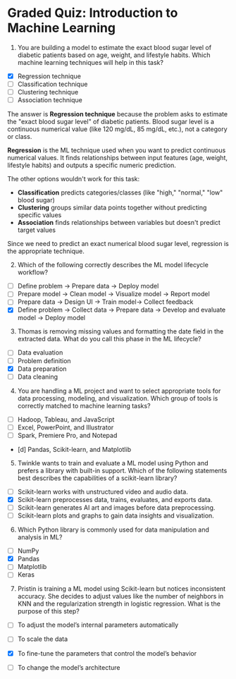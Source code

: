 # Graded Quiz: Introduction to Machine Learning

1. You are building a model to estimate the exact blood sugar level
  of diabetic patients based on age, weight, and lifestyle habits.
  Which machine learning techniques will help in this task?
- [x] Regression technique
- [ ] Classification technique 
- [ ] Clustering technique 
- [ ] Association technique

The answer is **Regression technique** because the problem asks
to estimate the "exact blood sugar level" of diabetic patients.
Blood sugar level is a continuous numerical value
(like 120 mg/dL, 85 mg/dL, etc.), not a category or class.

**Regression** is the ML technique used when you want to predict
continuous numerical values. It finds relationships between input features
(age, weight, lifestyle habits) and outputs a specific numeric prediction.

The other options wouldn't work for this task:
- **Classification** predicts categories/classes (like "high," "normal,"
  "low" blood sugar)
- **Clustering** groups similar data points together without
  predicting specific values
- **Association** finds relationships between variables
  but doesn't predict target values

Since we need to predict an exact numerical blood sugar level, regression is the appropriate technique.

2. Which of the following correctly describes the ML model lifecycle workflow?
- [ ] Define problem → Prepare data → Deploy model
- [ ] Prepare model → Clean model → Visualize model → Report model
- [ ] Prepare data → Design UI → Train model→ Collect feedback
- [x] Define problem → Collect data → Prepare data → Develop and evaluate model → Deploy model

3. Thomas is removing missing values and formatting the date field in the
  extracted data. What do you call this phase in the ML lifecycle?
- [ ] Data evaluation
- [ ] Problem definition
- [x] Data preparation
- [ ] Data cleaning

4. You are handling a ML project and want to select appropriate tools
  for data processing, modeling, and visualization. Which group of tools
  is correctly matched to machine learning tasks?
- [ ] Hadoop, Tableau, and JavaScript 
- [ ] Excel, PowerPoint, and Illustrator
- [ ] Spark, Premiere Pro, and Notepad 
- [d] Pandas, Scikit-learn, and Matplotlib 

5. Twinkle wants to train and evaluate a ML model using Python and prefers
  a library with built-in support. Which of the following statements
  best describes the capabilities of a scikit-learn library?
- [ ] Scikit-learn works with unstructured video and audio data.
- [x] Scikit-learn preprocesses data, trains, evaluates, and exports data.
- [ ] Scikit-learn generates AI art and images before data preprocessing.
- [ ] Scikit-learn plots and graphs to gain data insights and visualization.

6. Which Python library is commonly used for data manipulation and analysis in ML? 
- [ ] NumPy 
- [x] Pandas 
- [ ] Matplotlib 
- [ ] Keras 

7. Pristin is training a ML model using Scikit-learn but notices inconsistent accuracy.
  She decides to adjust values like the number of neighbors in KNN
  and the regularization strength in logistic regression.
  What is the purpose of this step?
- [ ] To adjust the model’s internal parameters automatically 
- [ ] To scale the data 
- [x] To fine-tune the parameters that control the model’s behavior 
- [ ] To change the model’s architecture 

